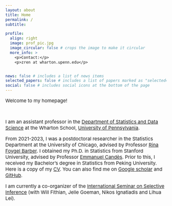```yaml
---
layout: about
title: Home
permalink: /
subtitle: 

profile:
  align: right 
  image: prof_pic.jpg
  image_circular: false # crops the image to make it circular
  more_info: >
    <p>Contact:</p>
    <p>zren at wharton.upenn.edu</p> 


news: false # includes a list of news items
selected_papers: false # includes a list of papers marked as "selected={true}"
social: false # includes social icons at the bottom of the page
---
```

<p style="font-size: 15px; font-weight:400;">Welcome to my homepage!</p>

<br/>

<p style="font-size:15px; font-weight:400;">
I am an assistant professor in the <a href='https://statistics.wharton.upenn.edu/'>Department of Statistics and Data Science</a> at the Wharton School, <a href='https://www.upenn.edu/'>University of Pennsylvania</a>. 
</p>

<p style="font-size: 15px; font-weight:400;">
From 2021-2023, I was a postdoctoral researcher in the Statistics Department at the University of Chicago, 
advised by Professor <a href='https://rinafb.github.io/'>Rina Foygel Barber</a>. 
I obtained my Ph.D. in Statistics from Stanford University, advised by Professor <a href='https://candes.su.domains/'>Emmanuel Candès</a>. 
Prior to this, I received my Bachelor’s degree in Statistics from Peking University. Here is a copy of my <a href='/assets/pdf/CV_Zhimei_Ren.pdf'>CV</a>.
You can also find me on <a href='https://scholar.google.com/citations?user=X3gGi_0AAAAJ&hl=en'>Google scholar</a> and <a href='https://github.com/zhimeir'>GitHub</a>.
</p>

<p style="font-size: 15px; font-weight:400">
I am currently a co-organizer of the <a href='https://www.selectiveinferenceseminar.com/'>International Seminar on Selective Inference</a> (with Will Fithian, Jelle Goeman, Nikos Ignatiadis and Lihua Lei).
</p>
